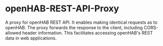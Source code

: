 # openHAB-REST-API-Proxy
A proxy for openHAB REST API. It enables making identical requests as to openHAB. The proxy forwards the response to the client, including CORS-allowed header information. This facilitates accessing openHAB's REST data in web applications.
